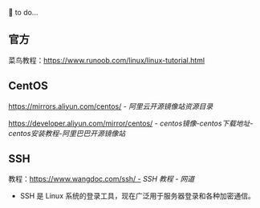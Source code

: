 📝 to do...

## 官方

菜鸟教程：https://www.runoob.com/linux/linux-tutorial.html

## CentOS

https://mirrors.aliyun.com/centos/ - *阿里云开源镜像站资源目录*

https://developer.aliyun.com/mirror/centos/ - *centos镜像-centos下载地址-centos安装教程-阿里巴巴开源镜像站*

## SSH

教程：https://www.wangdoc.com/ssh/ - *SSH 教程 - 网道*

- SSH 是 Linux 系统的登录工具，现在广泛用于服务器登录和各种加密通信。
